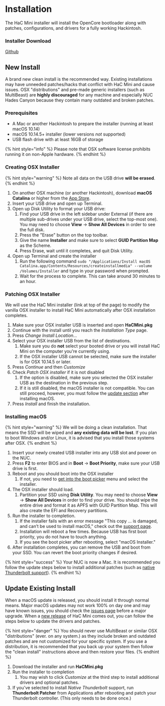 # Installation

The HaC Mini installer will install the OpenCore bootloader along with patches, configurations, and drivers for a fully working Hackintosh.

### Installer Download

[Github](https://github.com/osy86/HaC-Mini/releases)

## New Install

A brand new clean install is the recommended way. Existing installations may have unneeded patches/hacks that conflict with HaC Mini and cause issues. OSX "distributions" and pre-made generic installers \(such as MultiBeast\) are **highly discouraged** for any machine and especially NUC Hades Canyon because they contain many outdated and broken patches.

### Prerequisites

* A Mac or another Hackintosh to prepare the installer \(running at least macOS 10.14\)
* macOS 10.14.5+ installer \(lower versions _not_ supported\)
* USB flash drive with at least 16GB of storage

{% hint style="info" %}
Please note that OSX software license prohibits running it on non-Apple hardware.
{% endhint %}

### Creating OSX Installer

{% hint style="warning" %}
Note all data on the USB drive **will be erased**.
{% endhint %}

1. On another OSX machine \(or another Hackintosh\), download **macOS Catalina** or higher from the [App Store](https://apps.apple.com/us/app/macos-catalina/id1466841314?mt=12).
2. Insert your USB drive and open up Terminal.
3. Open up Disk Utility to format your USB drive:
   1. Find your USB drive in the left sidebar under External \(if there are multiple sub-drives under your USB drive, select the top-most one\). You may need to choose **View** -&gt; **Show All Devices** in order to see the full disk.
   2. Press the "Erase" button on the top toolbar.
   3. Give the name **Installer** and make sure to select **GUID Partition Map** as the Scheme.
   4. Press Erase, wait until it completes, and quit Disk Utility.
4. Open up Terminal and create the installer
   1. Run the following command `sudo "/Applications/Install macOS Catalina.app/Contents/Resources/createinstallmedia" --volume /Volumes/Installer` and type in your password when prompted.
   2. Wait for the process to complete. This can take around 30 minutes to an hour.

### Patching OSX Installer

We will use the HaC Mini installer \(link at top of the page\) to modify the vanilla OSX installer to install HaC Mini automatically after OSX installation completes.

1. Make sure your OSX installer USB is inserted and open **HaCMini.pkg**
2. Continue with the install until you reach the _Installation Type_ page.
3. Press _Change Install Location..._
4. Select your OSX installer USB from the list of destinations.
   1. Make sure you do **not** select your booted drive or you will install HaC Mini on the computer you're currently using.
   2. If the OSX installer USB cannot be selected, make sure the installer is for OSX 10.14.5 or later.
5. Press _Continue_ and then _Customize_
6. Check _Patch OSX installer_ if it is not disabled
   1. If the option is disabled, make sure you selected the OSX installer USB as the destination in the previous step.
   2. If it is still disabled, the macOS installer is not compatible. You can still proceed, however, you must follow the [update section](installation.md#update-existing-install) after installing macOS.
7. Press _Install_ and finish the installation.

### Installing macOS

{% hint style="warning" %}
We will be doing a clean installation. That means the SSD will be wiped and **any existing data will be lost**. If you plan to boot Windows and/or Linux, it is advised that you install those systems after OSX.
{% endhint %}

1. Insert your newly created USB installer into any USB slot and power on the NUC.
2. Press **F2** to enter BIOS and in **Boot** -&gt; **Boot Priority**, make sure your USB drive is first.
3. Reboot and you should boot into the OSX installer
   1. If not, you need to [get into the boot picker](../post-installation/support.md#getting-into-boot-picker-menu) menu and select the installer.
4. The OSX installer should load.
   1. Partition your SSD using **Disk Utility**. You may need to choose **View** -&gt; **Show All Devices** in order to find your drive. You should wipe the entire drive and format it as APFS with GUID Partition Map. This will also create the EFI and Recovery partitions.
5. Run the installer to completion.
   1. If the installer fails with an error message "This copy ... is damaged, and can’t be used to install macOS," check out the [support page](../post-installation/support.md#this-copy-is-damaged-and-cant-be-used-to-install-macos).
   2. Installation will reboot a few times. Because USB has first boot priority, you do not have to touch anything.
   3. If you see the boot picker after rebooting, select "macOS Installer."
6. After installation completes, you can remove the USB and boot from your SSD. You can revert the boot priority changes if desired.

{% hint style="success" %}
Your NUC is now a Mac. It is recommended you follow the update steps below to install additional patches \(such as [native Thunderbolt support](../details/thunderbolt-3-fix-part-3.md)\).
{% endhint %}

## Update Existing Install

When a macOS update is released, you should install it through normal means. Major macOS updates may not work 100% on day one and may have known issues, you should check the [issues page](https://github.com/osy86/HaC-Mini/issues) before a major upgrade. When a [new release](https://github.com/osy86/HaC-Mini/releases/latest) of HaC Mini comes out, you can follow the steps below to update the drivers and patches.

{% hint style="danger" %}
You should never use MultiBeast or similar OSX "distributions" \(ever. on any system.\) as they include broken and outdated patches and are not customized for your specific system. If you use a distribution, it is recommended that you back up your system then follow the "clean install" instructions above and then restore your files.
{% endhint %}

1. Download the installer and run **HaCMini.pkg**
2. Run the installer to completion
   1. You may wish to click _Customize_ at the third step to install additional drivers and optional patches.
3. If you've selected to install _Native Thunderbolt_ support, run **Thunderbolt Patcher** from Applications after rebooting and patch your Thunderbolt controller. \(This only needs to be done once.\)

